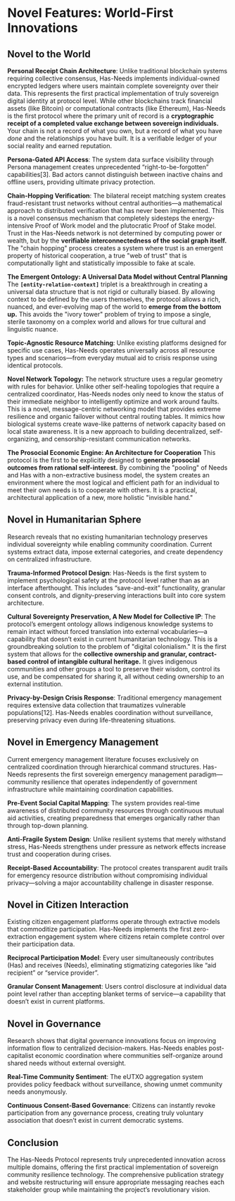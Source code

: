 # Novel Features: World-First Innovations
## Novel to the World
**Personal Receipt Chain Architecture**: Unlike traditional blockchain systems requiring collective consensus, Has-Needs implements individual-owned encrypted ledgers where users maintain complete sovereignty over their data. This represents the first practical implementation of truly sovereign digital identity at protocol level. While other blockchains track financial assets (like Bitcoin) or computational contracts (like Ethereum), Has-Needs is the first protocol where the primary unit of record is a **cryptographic receipt of a completed value exchange between sovereign individuals.** Your chain is not a record of what you own, but a record of what you have *done* and the relationships you have built. It is a verifiable ledger of your social reality and earned reputation.

**Persona-Gated API Access**: The system data surface visibility through Persona management creates unprecedented “right-to-be-forgotten” capabilities[3]. Bad actors cannot distinguish between inactive chains and offline users, providing ultimate privacy protection.

**Chain-Hopping Verification**: The bilateral receipt matching system creates fraud-resistant trust networks without central authorities—a mathematical approach to distributed verification that has never been implemented. This is a novel consensus mechanism that completely sidesteps the energy-intensive Proof of Work model and the plutocratic Proof of Stake model. Trust in the Has-Needs network is not determined by computing power or wealth, but by the **verifiable interconnectedness of the social graph itself.** The "chain hopping" process creates a system where trust is an emergent property of historical cooperation, a true "web of trust" that is computationally light and statistically impossible to fake at scale.

**The Emergent Ontology: A Universal Data Model without Central Planning** The **`[entity-relation-context]`** triplet is a breakthrough in creating a universal data structure that is not rigid or culturally biased. By allowing context to be defined by the users themselves, the protocol allows a rich, nuanced, and ever-evolving map of the world to **emerge from the bottom up.** This avoids the "ivory tower" problem of trying to impose a single, sterile taxonomy on a complex world and allows for true cultural and linguistic nuance.

**Topic-Agnostic Resource Matching**: Unlike existing platforms designed for specific use cases, Has-Needs operates universally across all resource types and scenarios—from everyday mutual aid to crisis response using identical protocols.

**Novel Network Topology:** The network structure uses a regular geometry with rules for behavior. Unlike other self-healing topologies that require a centralized coordinator, Has-Needs nodes only need to know the status of their immediate neighbor to intelligently optimize and work around faults. This is a novel, message-centric networking model that provides extreme resilience and organic failover without central routing tables. It mimics how biological systems create wave-like patterns of network capacity based on local state awareness. It is a new approach to building decentralized, self-organizing, and censorship-resistant communication networks.

**The Prosocial Economic Engine: An Architecture for Cooperation** This protocol is the first to be explicitly designed to **generate prosocial outcomes from rational self-interest.** By combining the "pooling" of Needs and Has with a non-extractive business model, the system creates an environment where the most logical and efficient path for an individual to meet their own needs is to cooperate with others. It is a practical, architectural application of a new, more holistic "invisible hand."

## Novel in Humanitarian Sphere
Research reveals that no existing humanitarian technology preserves individual sovereignty while enabling community coordination. Current systems extract data, impose external categories, and create dependency on centralized infrastructure.

**Trauma-Informed Protocol Design**: Has-Needs is the first system to implement psychological safety at the protocol level rather than as an interface afterthought. This includes “save-and-exit” functionality, granular consent controls, and dignity-preserving interactions built into core system architecture.

**Cultural Sovereignty Preservation, A New Model for Collective IP**: The protocol’s emergent ontology allows indigenous knowledge systems to remain intact without forced translation into external vocabularies—a capability that doesn’t exist in current humanitarian technology. This is a groundbreaking solution to the problem of "digital colonialism." It is the first system that allows for the **collective ownership and granular, contract-based control of intangible cultural heritage.** It gives indigenous communities and other groups a tool to preserve their wisdom, control its use, and be compensated for sharing it, all without ceding ownership to an external institution.

**Privacy-by-Design Crisis Response**: Traditional emergency management requires extensive data collection that traumatizes vulnerable populations[12]. Has-Needs enables coordination without surveillance, preserving privacy even during life-threatening situations.

## Novel in Emergency Management
Current emergency management literature focuses exclusively on centralized coordination through hierarchical command structures. Has-Needs represents the first sovereign emergency management paradigm—community resilience that operates independently of government infrastructure while maintaining coordination capabilities.

**Pre-Event Social Capital Mapping**: The system provides real-time awareness of distributed community resources through continuous mutual aid activities, creating preparedness that emerges organically rather than through top-down planning.

**Anti-Fragile System Design**: Unlike resilient systems that merely withstand stress, Has-Needs strengthens under pressure as network effects increase trust and cooperation during crises.

**Receipt-Based Accountability**: The protocol creates transparent audit trails for emergency resource distribution without compromising individual privacy—solving a major accountability challenge in disaster response.

## Novel in Citizen Interaction
Existing citizen engagement platforms operate through extractive models that commoditize participation. Has-Needs implements the first zero-extraction engagement system where citizens retain complete control over their participation data.

**Reciprocal Participation Model**: Every user simultaneously contributes (Has) and receives (Needs), eliminating stigmatizing categories like “aid recipient” or “service provider”.

**Granular Consent Management**: Users control disclosure at individual data point level rather than accepting blanket terms of service—a capability that doesn’t exist in current platforms.

## Novel in Governance
Research shows that digital governance innovations focus on improving information flow to centralized decision-makers. Has-Needs enables post-capitalist economic coordination where communities self-organize around shared needs without external oversight.

**Real-Time Community Sentiment**: The eUTXO aggregation system provides policy feedback without surveillance, showing unmet community needs anonymously.

**Continuous Consent-Based Governance**: Citizens can instantly revoke participation from any governance process, creating truly voluntary association that doesn’t exist in current democratic systems.

## Conclusion
The Has-Needs Protocol represents truly unprecedented innovation across multiple domains, offering the first practical implementation of sovereign community resilience technology. The comprehensive publication strategy and website restructuring will ensure appropriate messaging reaches each stakeholder group while maintaining the project’s revolutionary vision.
